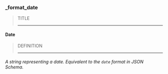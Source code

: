 ### _format_date



> TITLE
> 
> ------

#### Date



> DEFINITION
> 
> ------

###### A *string* representing a *date*. Equivalent to the `date` format in JSON Schema.